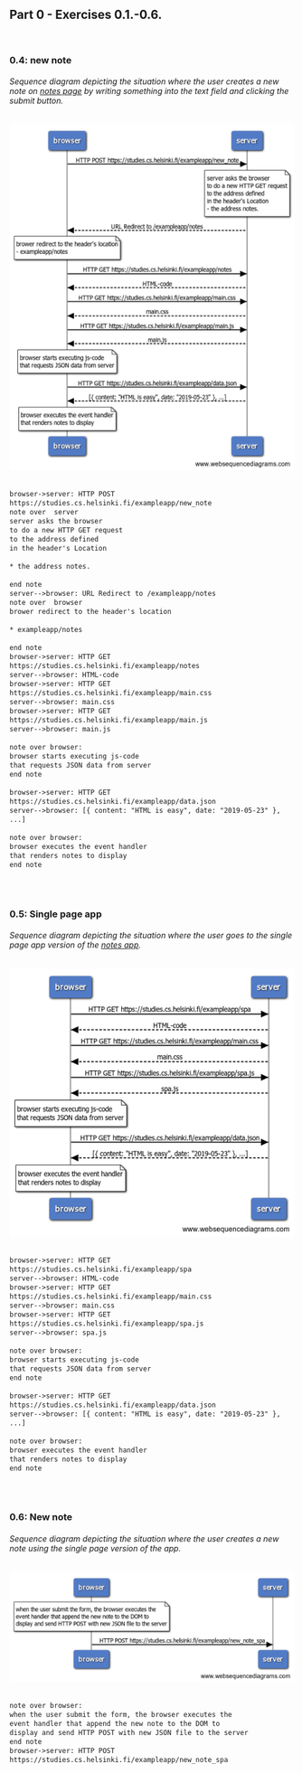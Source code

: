 ## Part 0 - Exercises 0.1.-0.6.

<br/>

### 0.4: new note

###### Sequence diagram depicting the situation where the user creates a new note on [notes page](https://studies.cs.helsinki.fi/exampleapp/notes) by writing something into the text field and clicking the submit button.

<img src="./images/new_note.png"/>

<pre>
<code> 
browser->server: HTTP POST https://studies.cs.helsinki.fi/exampleapp/new_note
note over  server
server asks the browser
to do a new HTTP GET request
to the address defined 
in the header's Location

* the address notes.

end note
server-->browser: URL Redirect to /exampleapp/notes
note over  browser
brower redirect to the header's location

* exampleapp/notes

end note
browser->server: HTTP GET https://studies.cs.helsinki.fi/exampleapp/notes
server-->browser: HTML-code
browser->server: HTTP GET https://studies.cs.helsinki.fi/exampleapp/main.css
server-->browser: main.css
browser->server: HTTP GET https://studies.cs.helsinki.fi/exampleapp/main.js
server-->browser: main.js

note over browser:
browser starts executing js-code
that requests JSON data from server 
end note

browser->server: HTTP GET https://studies.cs.helsinki.fi/exampleapp/data.json
server-->browser: [{ content: "HTML is easy", date: "2019-05-23" }, ...]

note over browser:
browser executes the event handler
that renders notes to display
end note
</code>
</pre>
<br/>

### 0.5: Single page app

###### Sequence diagram depicting the situation where the user goes to the single page app version of the [notes app](https://studies.cs.helsinki.fi/exampleapp/spa).

<img src="./images/spa.png"/>

<pre>
<code> 
browser->server: HTTP GET https://studies.cs.helsinki.fi/exampleapp/spa
server-->browser: HTML-code
browser->server: HTTP GET https://studies.cs.helsinki.fi/exampleapp/main.css
server-->browser: main.css
browser->server: HTTP GET https://studies.cs.helsinki.fi/exampleapp/spa.js
server-->browser: spa.js

note over browser:
browser starts executing js-code
that requests JSON data from server 
end note

browser->server: HTTP GET https://studies.cs.helsinki.fi/exampleapp/data.json
server-->browser: [{ content: "HTML is easy", date: "2019-05-23" }, ...]

note over browser:
browser executes the event handler
that renders notes to display
end note
</code>
</pre>
<br/>

### 0.6: New note

###### Sequence diagram depicting the situation where the user creates a new note using the single page version of the app.

<img src="./images/new_note_spa.png"/>

<pre>
<code> 
note over browser:
when the user submit the form, the browser executes the
event handler that append the new note to the DOM to
display and send HTTP POST with new JSON file to the server
end note
browser->server: HTTP POST https://studies.cs.helsinki.fi/exampleapp/new_note_spa
</code>
</pre>
